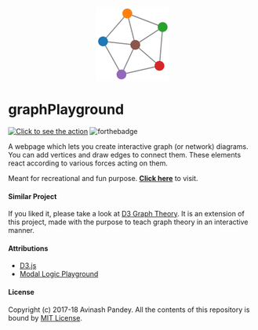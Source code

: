<p align="center">
  <img src="img/wheel-graph.png">
</p>

# graphPlayground

[![Click to see the action](https://forthebadge.com/images/badges/check-it-out.svg)](https://mrpandey.github.io/graphPlayground/)
![forthebadge](https://forthebadge.com/images/badges/made-with-javascript.svg)

A webpage which lets you create interactive graph (or network) diagrams. You can add vertices and draw edges to connect them. These elements react according to various forces acting on them.

Meant for recreational and fun purpose. [**Click here**](https://mrpandey.github.io/graphPlayground/) to visit.

#### Similar Project

If you liked it, please take a look at [D3 Graph Theory](https://mrpandey.github.io/d3graphTheory/). It is an extension of this project, made with the purpose to teach graph theory in an interactive manner.

#### Attributions

* [D3.js](https://github.com/d3/d3)
* [Modal Logic Playground](https://github.com/rkirsling/modallogic)

#### License

Copyright (c) 2017-18 Avinash Pandey.
All the contents of this repository is bound by [MIT License](https://github.com/mrpandey/graphPlayground/blob/master/LICENSE.md).
